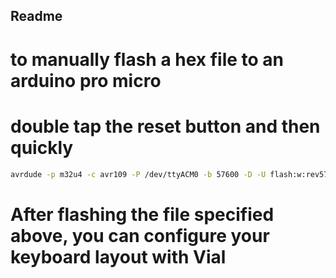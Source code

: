 ## Readme

# to manually flash a hex file to an arduino pro micro
# double tap the reset button and then quickly
```bash
avrdude -p m32u4 -c avr109 -P /dev/ttyACM0 -b 57600 -D -U flash:w:rev57lp.hex:i
```

# After flashing the file specified above, you can configure your keyboard layout with Vial
